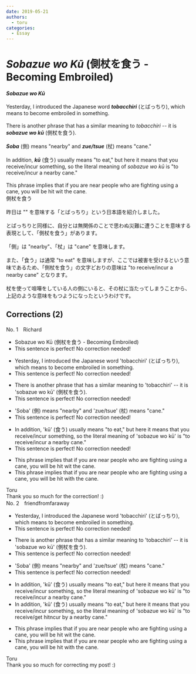 ```yaml
---
date: 2019-05-21
authors:
  - toru
categories:
  - Essay
---
```


<h1 id="subject_show"><strong><em>Sobazue wo Kū</strong></em> (側杖を食う - Becoming Embroiled)</h1>
<div class="date" hidden>May 21, 2019 19:36</div>
<div id="post"><div id="body_show_ori">
<strong><em>Sobazue wo Kū</strong></em><br/><br/>Yesterday, I introduced the Japanese word <strong><em>tobacchiri</em></strong> (とばっちり), which means to become embroiled in something.<br/><br/>There is another phrase that has a similar meaning to <em>tobacchiri</em> -- it is <strong><em>sobazue wo kū</em></strong> (側杖を食う).<br/><br/><strong><em>Soba</em></strong> (側) means "nearby" and <strong><em>zue/tsue</em></strong> (杖) means "cane."<br/><br/>In addition, <strong><em>kū</em></strong> (食う) usually means "to eat," but here it means that you receive/incur something, so the literal meaning of <em>sobazue wo kū</em> is "to receive/incur a nearby cane."<br/><br/>This phrase implies that if you are near people who are fighting using a cane, you will be hit wit the cane.
</div></div>

<!-- more -->

<div id="post_ja"><div id="body_show_mo">
側杖を食う<br/><br/>昨日は "" を意味する「とばっちり」という日本語を紹介しました。<br/><br/>とばっちりと同様に、自分とは無関係のことで思わぬ災難に遭うことを意味する表現として、「側杖を食う」があります。<br/><br/>「側」は "nearby"、「杖」は "cane" を意味します。<br/><br/>また、「食う」は通常 "to eat" を意味しますが、ここでは被害を受けるという意味であるため、「側杖を食う」の文字どおりの意味は "to receive/incur a nearby cane" となります。<br/><br/>杖を使って喧嘩をしている人の側にいると、その杖に当たってしまうことから、上記のような意味をもつようになったというわけです。
</div></div>

## Corrections (2)
<div id="block"><div class="first_name"> No. 1　<span class="just_name">Richard </span></div><div id="block2">
<ul class="correction_field">
<li class="incorrect">Sobazue wo Kū (側杖を食う - Becoming Embroiled)</li>
<li class="corrected perfect">This sentence is perfect! No correction needed!</li>
</ul>
<ul class="correction_field">
<li class="incorrect">Yesterday, I introduced the Japanese word 'tobacchiri' (とばっちり), which means to become embroiled in something.</li>
<li class="corrected perfect">This sentence is perfect! No correction needed!</li>
</ul>
<ul class="correction_field">
<li class="incorrect">There is another phrase that has a similar meaning to 'tobacchiri' -- it is 'sobazue wo kū' (側杖を食う).</li>
<li class="corrected perfect">This sentence is perfect! No correction needed!</li>
</ul>
<ul class="correction_field">
<li class="incorrect">'Soba' (側) means "nearby" and 'zue/tsue' (杖) means "cane."</li>
<li class="corrected perfect">This sentence is perfect! No correction needed!</li>
</ul>
<ul class="correction_field">
<li class="incorrect">In addition, 'kū' (食う) usually means "to eat," but here it means that you receive/incur something, so the literal meaning of 'sobazue wo kū' is "to receive/incur a nearby cane."</li>
<li class="corrected perfect">This sentence is perfect! No correction needed!</li>
</ul>
<ul class="correction_field">
<li class="incorrect">This phrase implies that if you are near people who are fighting using a cane, you will be hit wit the cane.</li>
<li class="corrected correct">
This phrase implies that if you are near people who are fighting using a cane, you will be hit wit<span class="f_red">h</span> the cane.
</li>
</ul>
</div><div class="name"><span class="just_name">Toru</span><br>
Thank you so much for the correction! :)
</div>
</div>
<div id="block"><div class="first_name"> No. 2　<span class="just_name">friendfromfaraway</span></div><div id="block2">
<ul class="correction_field">
<li class="incorrect">Yesterday, I introduced the Japanese word 'tobacchiri' (とばっちり), which means to become embroiled in something.</li>
<li class="corrected perfect">This sentence is perfect! No correction needed!</li>
</ul>
<ul class="correction_field">
<li class="incorrect">There is another phrase that has a similar meaning to 'tobacchiri' -- it is 'sobazue wo kū' (側杖を食う).</li>
<li class="corrected perfect">This sentence is perfect! No correction needed!</li>
</ul>
<ul class="correction_field">
<li class="incorrect">'Soba' (側) means "nearby" and 'zue/tsue' (杖) means "cane."</li>
<li class="corrected perfect">This sentence is perfect! No correction needed!</li>
</ul>
<ul class="correction_field">
<li class="incorrect">In addition, 'kū' (食う) usually means "to eat," but here it means that you receive/incur something, so the literal meaning of 'sobazue wo kū' is "to receive/incur a nearby cane."</li>
<li class="corrected correct">
In addition, 'kū' (食う) usually means "to eat," but here it means that you receive/incur something, so the literal meaning of 'sobazue wo kū' is "to receive/<span class="f_red">get h</span>i<span class="f_red">t</span><span class="f_gray"><span class="sline">ncur</span></span> <span class="f_red">by </span>a nearby cane."
</li>
</ul>
<ul class="correction_field">
<li class="incorrect">This phrase implies that if you are near people who are fighting using a cane, you will be hit wit the cane.</li>
<li class="corrected correct">
This phrase implies that if you are near people who are fighting using a cane, you will be hit wit<span class="f_red">h</span> the cane.
</li>
</ul>
</div><div class="name"><span class="just_name">Toru</span><br>
Thank you so much for correcting my post! :)
</div>
</div>
